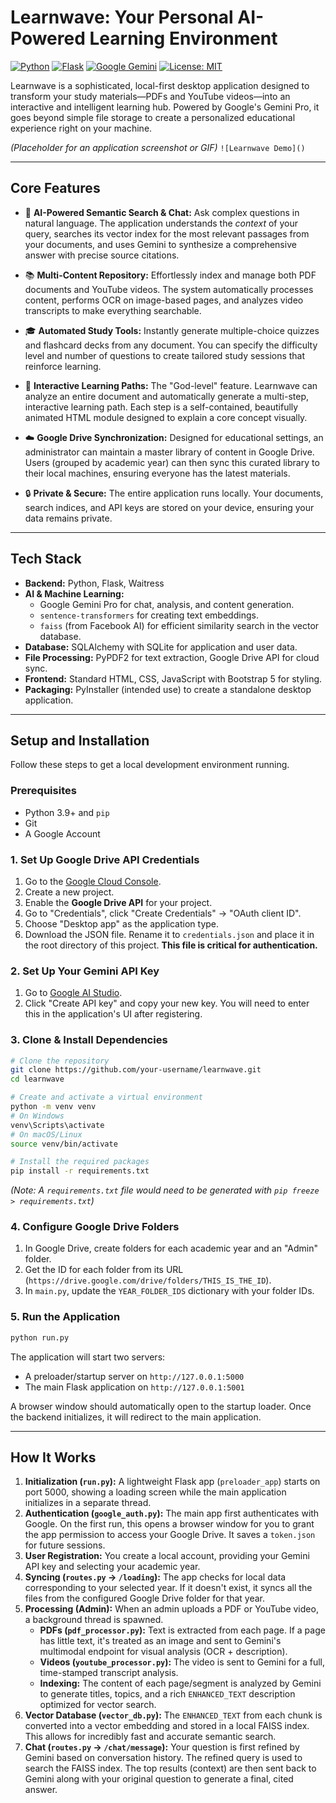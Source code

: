 # Learnwave: Your Personal AI-Powered Learning Environment

[![Python](https://img.shields.io/badge/Python-3.9%2B-blue?style=for-the-badge&logo=python)](https://www.python.org/)
[![Flask](https://img.shields.io/badge/Flask-2.x-black?style=for-the-badge&logo=flask)](https://flask.palletsprojects.com/)
[![Google Gemini](https://img.shields.io/badge/Google-Gemini_Pro-4285F4?style=for-the-badge&logo=google)](https://ai.google.dev/)
[![License: MIT](https://img.shields.io/badge/License-MIT-yellow.svg?style=for-the-badge)](https://opensource.org/licenses/MIT)

Learnwave is a sophisticated, local-first desktop application designed to transform your study materials—PDFs and YouTube videos—into an interactive and intelligent learning hub. Powered by Google's Gemini Pro, it goes beyond simple file storage to create a personalized educational experience right on your machine.

*(Placeholder for an application screenshot or GIF)*
`![Learnwave Demo]()`

---

## Core Features

*   🧠 **AI-Powered Semantic Search & Chat:** Ask complex questions in natural language. The application understands the *context* of your query, searches its vector index for the most relevant passages from your documents, and uses Gemini to synthesize a comprehensive answer with precise source citations.

*   📚 **Multi-Content Repository:** Effortlessly index and manage both PDF documents and YouTube videos. The system automatically processes content, performs OCR on image-based pages, and analyzes video transcripts to make everything searchable.

*   🎓 **Automated Study Tools:** Instantly generate multiple-choice quizzes and flashcard decks from any document. You can specify the difficulty level and number of questions to create tailored study sessions that reinforce learning.

*   🚀 **Interactive Learning Paths:** The "God-level" feature. Learnwave can analyze an entire document and automatically generate a multi-step, interactive learning path. Each step is a self-contained, beautifully animated HTML module designed to explain a core concept visually.

*   ☁️ **Google Drive Synchronization:** Designed for educational settings, an administrator can maintain a master library of content in Google Drive. Users (grouped by academic year) can then sync this curated library to their local machines, ensuring everyone has the latest materials.

*   🔒 **Private & Secure:** The entire application runs locally. Your documents, search indices, and API keys are stored on your device, ensuring your data remains private.

---

## Tech Stack

*   **Backend:** Python, Flask, Waitress
*   **AI & Machine Learning:**
    *   Google Gemini Pro for chat, analysis, and content generation.
    *   `sentence-transformers` for creating text embeddings.
    *   `faiss` (from Facebook AI) for efficient similarity search in the vector database.
*   **Database:** SQLAlchemy with SQLite for application and user data.
*   **File Processing:** PyPDF2 for text extraction, Google Drive API for cloud sync.
*   **Frontend:** Standard HTML, CSS, JavaScript with Bootstrap 5 for styling.
*   **Packaging:** PyInstaller (intended use) to create a standalone desktop application.

---

## Setup and Installation

Follow these steps to get a local development environment running.

### Prerequisites

*   Python 3.9+ and `pip`
*   Git
*   A Google Account

### 1. Set Up Google Drive API Credentials

1.  Go to the [Google Cloud Console](https://console.cloud.google.com/).
2.  Create a new project.
3.  Enable the **Google Drive API** for your project.
4.  Go to "Credentials", click "Create Credentials" -> "OAuth client ID".
5.  Choose "Desktop app" as the application type.
6.  Download the JSON file. Rename it to `credentials.json` and place it in the root directory of this project. **This file is critical for authentication.**

### 2. Set Up Your Gemini API Key

1.  Go to [Google AI Studio](https://aistudio.google.com/app/apikey).
2.  Click "Create API key" and copy your new key. You will need to enter this in the application's UI after registering.

### 3. Clone & Install Dependencies

```bash
# Clone the repository
git clone https://github.com/your-username/learnwave.git
cd learnwave

# Create and activate a virtual environment
python -m venv venv
# On Windows
venv\Scripts\activate
# On macOS/Linux
source venv/bin/activate

# Install the required packages
pip install -r requirements.txt
```
*(Note: A `requirements.txt` file would need to be generated with `pip freeze > requirements.txt`)*

### 4. Configure Google Drive Folders

1.  In Google Drive, create folders for each academic year and an "Admin" folder.
2.  Get the ID for each folder from its URL (`https://drive.google.com/drive/folders/THIS_IS_THE_ID`).
3.  In `main.py`, update the `YEAR_FOLDER_IDS` dictionary with your folder IDs.

### 5. Run the Application

```bash
python run.py
```

The application will start two servers:
*   A preloader/startup server on `http://127.0.0.1:5000`
*   The main Flask application on `http://127.0.0.1:5001`

A browser window should automatically open to the startup loader. Once the backend initializes, it will redirect to the main application.

---

## How It Works

1.  **Initialization (`run.py`):** A lightweight Flask app (`preloader_app`) starts on port 5000, showing a loading screen while the main application initializes in a separate thread.
2.  **Authentication (`google_auth.py`):** The main app first authenticates with Google. On the first run, this opens a browser window for you to grant the app permission to access your Google Drive. It saves a `token.json` for future sessions.
3.  **User Registration:** You create a local account, providing your Gemini API key and selecting your academic year.
4.  **Syncing (`routes.py` -> `/loading`):** The app checks for local data corresponding to your selected year. If it doesn't exist, it syncs all the files from the configured Google Drive folder for that year.
5.  **Processing (Admin):** When an admin uploads a PDF or YouTube video, a background thread is spawned.
    *   **PDFs (`pdf_processor.py`):** Text is extracted from each page. If a page has little text, it's treated as an image and sent to Gemini's multimodal endpoint for visual analysis (OCR + description).
    *   **Videos (`youtube_processor.py`):** The video is sent to Gemini for a full, time-stamped transcript analysis.
    *   **Indexing:** The content of each page/segment is analyzed by Gemini to generate titles, topics, and a rich `ENHANCED_TEXT` description optimized for vector search.
6.  **Vector Database (`vector_db.py`):** The `ENHANCED_TEXT` from each chunk is converted into a vector embedding and stored in a local FAISS index. This allows for incredibly fast and accurate semantic search.
7.  **Chat (`routes.py` -> `/chat/message`):** Your question is first refined by Gemini based on conversation history. The refined query is used to search the FAISS index. The top results (context) are then sent back to Gemini along with your original question to generate a final, cited answer.

